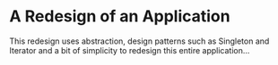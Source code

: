 # A Redesign of an Application 

This redesign uses abstraction, design patterns such as Singleton and Iterator and a bit of simplicity to redesign this entire application...

